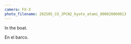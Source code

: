 ```yaml
---
camera: FX-3
photo_filename: 202505_CO_JPCN2_kyoto_atami_000020060013
---
```


In the boat.

En el barco.

